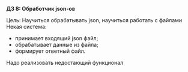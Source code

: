 **ДЗ 8: Обработчик json-ов**

Цель: Научиться обрабатывать json, научиться работать с файлами
Некая система:
- принимает входящий json файл;
- обрабатывает данные из файла;
- формирует ответный файл.

Надо реализовать недостающий функционал